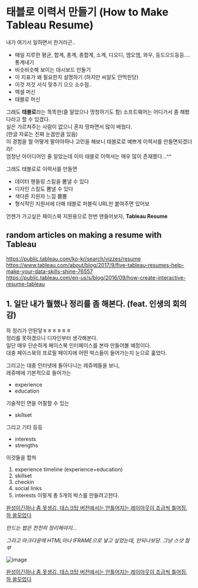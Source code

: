 # 태블로 이력서 만들기 (How to Make Tableau Resume)

내가 여기서 일하면서 한거라곤..  
- 매일 지루한 평균, 합계, 총계, 총합계, 소계, 디오디, 엠오엠, 와우, 등드으드등등.... 통계내기
- 비슷비슷해 보이는 대시보드 만들기
- 이 지표가 왜 필요한지 설명하기 (하지만 씨알도 안먹힌당)
- 이것 저것 서식 맞추기 으으 소수점..
- 엑셀 머신
- 태블로 머신

그래도 **태블로**라는 똑똑한(줄 알았으나 멍청하기도 함) 소프트웨어는 어디가서 좀 해봤다라고 할 수 있겠다.  
실은 가르쳐주는 사람이 없으니 혼자 땅파면서 많이 배웠다.  
(한글 자료는 진짜 눈꼽만큼 있음)  
이 경험을 뭘 어떻게 팔아야하나 고민을 해보니 태블로로 예쁘게 이력서를 만들면되겠더라!  
엄청난 아이디어인 줄 알았는데 이미 태블로 이력서는 매우 많이 존재했다...^^  

그래도 태블로로 이력서를 만들면 
- 데이터 핸들링 스킬을 뽐낼 수 있다
- 디자인 스킬도 뽐낼 수 있다
- 색다른 지원자 느낌 뿜뿜
- 형식적인 지원서에 더해 태블로 퍼블릭 URL만 붙여주면 있어보

언젠가 가고싶은 페이스북 지원용으로 한번 맨들어보자, **Tableau Resume**

## random articles on making a resume with Tableau

https://public.tableau.com/ko-kr/search/vizzes/resume  
https://www.tableau.com/about/blog/2017/9/five-tableau-resumes-help-make-your-data-skills-shine-76557  
https://public.tableau.com/en-us/s/blog/2016/09/how-create-interactive-resume-tableau


## 1. 일단 내가 뭘했나 정리를 좀 해본다. (feat. 인생의 회의감)

하 정리가 안된닿ㅎㅎㅎㅎㅎㅎ  
정리를 못하겠으니 디자인부터 생각해본다.  
일단 매우 단순하게 페이스북 인터페이스를 본따 만들어볼 예정이다.  
대충 페이스북의 프로필 페이지에 어떤 박스들이 들어가는지 눈으로 훑었다.  

그리고는 대충 인터넷에 돌아다니는 레쥬메들을 보니,  
레쥬메에 기본적으로 들어가는  
- experience 
- education 

기술적인 면을 어필할 수 있는
- skillset

그리고 기타 등등 
- interests
- strengths 

이것들을 합쳐 
1. experience timeline (experience+education)
2. skillset
3. checkin
4. social links
5. interests
이렇게 총 5개의 박스를 만들려고한다.  

[완성이긴하나 좀 못생김, 데스크탑 버전에서는 안틀어지는 레이아웃이 조금씩 틀어짐, 하 쓸모없다](https://public.tableau.com/views/YeaseulSong/YeaseulsResume?:embed=y&:display_count=yes)

*만드는 법은 천천히 정리해야지...*

*그리고 마크다운에 HTML이나 IFRAME으로 넣고 싶었는데, 안되나보당. 그냥 스샷 첨부*



![image](https://user-images.githubusercontent.com/28600272/43853654-bcd47c3c-9b7b-11e8-9960-6f296f21bb88.png)

[완성이긴하나 좀 못생김, 데스크탑 버전에서는 안틀어지는 레이아웃이 조금씩 틀어짐, 하 쓸모없다](https://public.tableau.com/views/YeaseulSong/YeaseulsResume?:embed=y&:display_count=yes)
